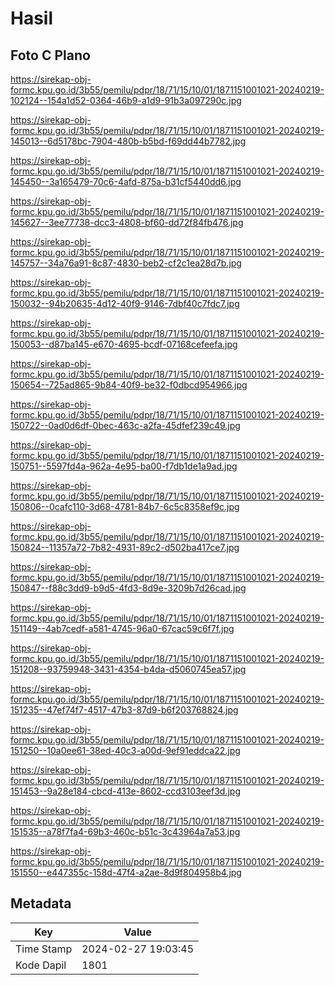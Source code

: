 # Hasil

## Foto C Plano

https://sirekap-obj-formc.kpu.go.id/3b55/pemilu/pdpr/18/71/15/10/01/1871151001021-20240219-102124--154a1d52-0364-46b9-a1d9-91b3a097290c.jpg

https://sirekap-obj-formc.kpu.go.id/3b55/pemilu/pdpr/18/71/15/10/01/1871151001021-20240219-145013--6d5178bc-7904-480b-b5bd-f69dd44b7782.jpg

https://sirekap-obj-formc.kpu.go.id/3b55/pemilu/pdpr/18/71/15/10/01/1871151001021-20240219-145450--3a165479-70c6-4afd-875a-b31cf5440dd6.jpg

https://sirekap-obj-formc.kpu.go.id/3b55/pemilu/pdpr/18/71/15/10/01/1871151001021-20240219-145627--3ee77738-dcc3-4808-bf60-dd72f84fb476.jpg

https://sirekap-obj-formc.kpu.go.id/3b55/pemilu/pdpr/18/71/15/10/01/1871151001021-20240219-145757--34a76a91-8c87-4830-beb2-cf2c1ea28d7b.jpg

https://sirekap-obj-formc.kpu.go.id/3b55/pemilu/pdpr/18/71/15/10/01/1871151001021-20240219-150032--94b20635-4d12-40f9-9146-7dbf40c7fdc7.jpg

https://sirekap-obj-formc.kpu.go.id/3b55/pemilu/pdpr/18/71/15/10/01/1871151001021-20240219-150053--d87ba145-e670-4695-bcdf-07168cefeefa.jpg

https://sirekap-obj-formc.kpu.go.id/3b55/pemilu/pdpr/18/71/15/10/01/1871151001021-20240219-150654--725ad865-9b84-40f9-be32-f0dbcd954966.jpg

https://sirekap-obj-formc.kpu.go.id/3b55/pemilu/pdpr/18/71/15/10/01/1871151001021-20240219-150722--0ad0d6df-0bec-463c-a2fa-45dfef239c49.jpg

https://sirekap-obj-formc.kpu.go.id/3b55/pemilu/pdpr/18/71/15/10/01/1871151001021-20240219-150751--5597fd4a-962a-4e95-ba00-f7db1de1a9ad.jpg

https://sirekap-obj-formc.kpu.go.id/3b55/pemilu/pdpr/18/71/15/10/01/1871151001021-20240219-150806--0cafc110-3d68-4781-84b7-6c5c8358ef9c.jpg

https://sirekap-obj-formc.kpu.go.id/3b55/pemilu/pdpr/18/71/15/10/01/1871151001021-20240219-150824--11357a72-7b82-4931-89c2-d502ba417ce7.jpg

https://sirekap-obj-formc.kpu.go.id/3b55/pemilu/pdpr/18/71/15/10/01/1871151001021-20240219-150847--f88c3dd9-b9d5-4fd3-8d9e-3209b7d26cad.jpg

https://sirekap-obj-formc.kpu.go.id/3b55/pemilu/pdpr/18/71/15/10/01/1871151001021-20240219-151149--4ab7cedf-a581-4745-96a0-67cac59c6f7f.jpg

https://sirekap-obj-formc.kpu.go.id/3b55/pemilu/pdpr/18/71/15/10/01/1871151001021-20240219-151208--93759948-3431-4354-b4da-d5060745ea57.jpg

https://sirekap-obj-formc.kpu.go.id/3b55/pemilu/pdpr/18/71/15/10/01/1871151001021-20240219-151235--47ef74f7-4517-47b3-87d9-b6f203768824.jpg

https://sirekap-obj-formc.kpu.go.id/3b55/pemilu/pdpr/18/71/15/10/01/1871151001021-20240219-151250--10a0ee61-38ed-40c3-a00d-9ef91eddca22.jpg

https://sirekap-obj-formc.kpu.go.id/3b55/pemilu/pdpr/18/71/15/10/01/1871151001021-20240219-151453--9a28e184-cbcd-413e-8602-ccd3103eef3d.jpg

https://sirekap-obj-formc.kpu.go.id/3b55/pemilu/pdpr/18/71/15/10/01/1871151001021-20240219-151535--a78f7fa4-69b3-460c-b51c-3c43964a7a53.jpg

https://sirekap-obj-formc.kpu.go.id/3b55/pemilu/pdpr/18/71/15/10/01/1871151001021-20240219-151550--e447355c-158d-47f4-a2ae-8d9f804958b4.jpg


## Metadata

| Key        | Value               |
| ---------- | ------------------- |
| Time Stamp | 2024-02-27 19:03:45 |
| Kode Dapil | 1801                |



